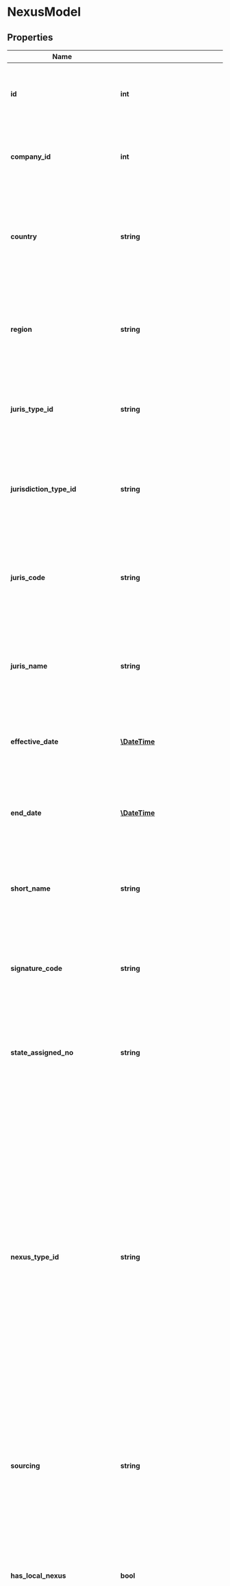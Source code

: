 # NexusModel

## Properties
Name | Type | Description | Notes
------------ | ------------- | ------------- | -------------
**id** | **int** | The unique ID number of this declaration of nexus.                This field is defined automatically when you declare nexus.  You do not need to provide a value for this field. | [optional] 
**company_id** | **int** | The unique ID number of the company that declared nexus.                This field is user-selectable and should be provided when creating or updating a nexus object. | [optional] 
**country** | **string** | Name or ISO 3166 code identifying the country in which this company declared nexus.                This field is defined by Avalara.  All Avalara-defined fields must match an Avalara-defined nexus object found by calling &#x60;ListNexus&#x60;. | 
**region** | **string** | Name or ISO 3166 code identifying the region within the country.                This field is defined by Avalara.  All Avalara-defined fields must match an Avalara-defined nexus object found by calling &#x60;ListNexus&#x60;. | 
**juris_type_id** | **string** | DEPRECATED - Date: 12/20/2017, Version: 18.1, Message: Please use jurisdictionTypeId instead.  The jurisdiction type of the jurisdiction in which this company declared nexus. | [optional] 
**jurisdiction_type_id** | **string** | The type of the jurisdiction in which this company declared nexus.                This field is defined by Avalara.  All Avalara-defined fields must match an Avalara-defined nexus object found by calling &#x60;ListNexus&#x60;. | [optional] 
**juris_code** | **string** | The code identifying the jurisdiction in which this company declared nexus.                This field is defined by Avalara.  All Avalara-defined fields must match an Avalara-defined nexus object found by calling &#x60;ListNexus&#x60;. | 
**juris_name** | **string** | The common name of the jurisdiction in which this company declared nexus.                This field is defined by Avalara.  All Avalara-defined fields must match an Avalara-defined nexus object found by calling &#x60;ListNexus&#x60;. | 
**effective_date** | [**\DateTime**](\DateTime.md) | The date when this nexus began.  If not known, set to null.                This field is user-selectable and should be provided when creating or updating a nexus object. | [optional] 
**end_date** | [**\DateTime**](\DateTime.md) | If this nexus will end or has ended on a specific date, set this to the date when this nexus ends.                This field is user-selectable and should be provided when creating or updating a nexus object. | [optional] 
**short_name** | **string** | The short name of the jurisdiction.                This field is defined by Avalara.  All Avalara-defined fields must match an Avalara-defined nexus object found by calling &#x60;ListNexus&#x60;. | [optional] 
**signature_code** | **string** | The signature code of the boundary region as defined by Avalara.                This field is defined by Avalara.  All Avalara-defined fields must match an Avalara-defined nexus object found by calling &#x60;ListNexus&#x60;. | [optional] 
**state_assigned_no** | **string** | The state assigned number of this jurisdiction.                This field is defined by Avalara.  All Avalara-defined fields must match an Avalara-defined nexus object found by calling &#x60;ListNexus&#x60;. | [optional] 
**nexus_type_id** | **string** | The type of nexus that this company is declaring.                If you are voluntarily declaring nexus in a jurisdiction, you should select &#x60;SalesOrSellersUseTax&#x60; for your  nexus type option.  This option allows you to calculate tax correctly whether you are selling in-state or  shipping from an out-of-state location.                If you are legally obligated to declare nexus due to physical presence or other sufficient nexus, you  should select &#x60;SalesTax&#x60;.  This indicates that, as a legal requirement, your company must always collect  and remit full sales tax in this jurisdiction.                If you are participating in the Streamlined Sales Tax program, your SST administrator will select nexus  settings for you in all SST jurisdictions.  Do not select any SST options by yourself.                This field is user-selectable and should be provided when creating or updating a nexus object. | [optional] 
**sourcing** | **string** | Indicates whether this nexus is defined as origin or destination nexus.                This field is defined by Avalara.  All Avalara-defined fields must match an Avalara-defined nexus object found by calling &#x60;ListNexus&#x60;. | [optional] 
**has_local_nexus** | **bool** | True if you are also declaring local nexus within this jurisdiction.  Many U.S. states have options for declaring nexus in local jurisdictions as well as within the state.                This field is defined by Avalara.  All Avalara-defined fields must match an Avalara-defined nexus object found by calling &#x60;ListNexus&#x60;. | [optional] 
**local_nexus_type_id** | **string** | If you are declaring local nexus within this jurisdiction, this indicates whether you are declaring only  a specified list of local jurisdictions, all state-administered local jurisdictions, or all local jurisdictions.                This field is user-selectable and should be provided when creating or updating a nexus object. | [optional] 
**has_permanent_establishment** | **bool** | Set this value to true if your company has a permanent establishment within this jurisdiction.                This field is user-selectable and should be provided when creating or updating a nexus object. | [optional] 
**tax_id** | **string** | Optional - the tax identification number under which you declared nexus.                This field is user-selectable and should be provided when creating or updating a nexus object. | [optional] 
**streamlined_sales_tax** | **bool** | DEPRECATED - Date: 4/29/2017, Version: 19.4, Message: Please use isSSTActive instead.  For the United States, this flag indicates whether this particular nexus falls within a U.S. State that participates  in the Streamlined Sales Tax program.  For countries other than the US, this flag is null.                This field is defined by Avalara.  All Avalara-defined fields must match an Avalara-defined nexus object found by calling &#x60;ListNexus&#x60;. | [optional] 
**is_sst_active** | **bool** | For the United States, this flag indicates whether this particular nexus falls within a U.S. State that participates  in the Streamlined Sales Tax program and if the account associated with the Nexus has an active AvaTaxCsp subscription.  For countries other than the US, this flag is null.                This field is defined by Avalara.  All Avalara-defined fields must match an Avalara-defined nexus object found by calling &#x60;ListNexus&#x60;. | [optional] 
**created_date** | [**\DateTime**](\DateTime.md) | The date when this record was created.                This field is defined automatically when you declare nexus.  You do not need to provide a value for this field. | [optional] 
**created_user_id** | **int** | The User ID of the user who created this record.                This field is defined automatically when you declare nexus.  You do not need to provide a value for this field. | [optional] 
**modified_date** | [**\DateTime**](\DateTime.md) | The date/time when this record was last modified.                This field is defined automatically when you declare nexus.  You do not need to provide a value for this field. | [optional] 
**modified_user_id** | **int** | The user ID of the user who last modified this record.                This field is defined automatically when you declare nexus.  You do not need to provide a value for this field. | [optional] 
**nexus_tax_type_group** | **string** | The type of nexus that this company is declaring.Replaces NexusTypeId.  Use [ListNexusTaxTypeGroups](https://developer.avalara.com/api-reference/avatax/rest/v2/methods/Definitions/ListNexusTaxTypeGroups/) API for a list of nexus tax type groups.                This field is defined by Avalara.  All Avalara-defined fields must match an Avalara-defined nexus object found by calling &#x60;ListNexus&#x60;. | [optional] 
**tax_authority_id** | **int** | A unique ID number of the tax authority that is associated with this nexus.                This field is defined by Avalara.  All Avalara-defined fields must match an Avalara-defined nexus object found by calling &#x60;ListNexus&#x60;. | [optional] 
**is_seller_importer_of_record** | **bool** | For nexus declarations at the country level, specifies whether this company is considered the importer of record in this nexus region.                Some taxes only apply if the seller is the importer of record for a product.  In cases where companies are working together to  ship products, there may be mutual agreement as to which company is the entity designated as importer of record.  The importer  of record will then be the company designated to pay taxes marked as being obligated to the importer of record.                Set this value to &#x60;true&#x60; to consider your company as the importer of record and collect these taxes.  Leave this value as false  or null and taxes will be calculated as if your company is not the importer of record.                This value may also be set during each transaction API call.  See &#x60;CreateTransaction()&#x60; for more information.                This field is user-selectable and should be provided when creating or updating a nexus object. | [optional] 
**tax_name** | **string** | A description of corresponding tax type applied to the nexus.                When a custom nexus is created, it&#39;ll have to be matched to a system nexus to be validated successfully. The matched system nexus has a  field to describe the tax type applied to it, that field will be copied over to the nexus that is being created.                This field is defined by Avalara. Its main purpose is to give a simple description of the tax type associated with the nexus so  users have a better understanding of the nexus when it is displayed. | [optional] 
**parameters** | [**\Together\Taxes\Provider\AvaTax\Swagger\Model\NexusParameterDetailModel[]**](NexusParameterDetailModel.md) | List of nexus parameters. | [optional] 

[[Back to Model list]](../README.md#documentation-for-models) [[Back to API list]](../README.md#documentation-for-api-endpoints) [[Back to README]](../README.md)


